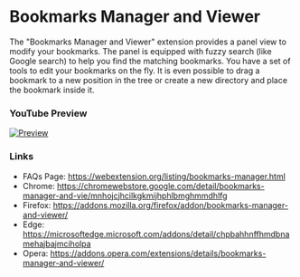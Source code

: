 # Bookmarks Manager and Viewer

The "Bookmarks Manager and Viewer" extension provides a panel view to modify your bookmarks. The panel is equipped with fuzzy search (like Google search) to help you find the matching bookmarks. You have a set of tools to edit your bookmarks on the fly. It is even possible to drag a bookmark to a new position in the tree or create a new directory and place the bookmark inside it.

### YouTube Preview
[![Preview](https://img.youtube.com/vi/QoR1frHBo0c/0.jpg)](https://www.youtube.com/watch?v=QoR1frHBo0c)

### Links
  * FAQs Page: https://webextension.org/listing/bookmarks-manager.html
  * Chrome: https://chromewebstore.google.com/detail/bookmarks-manager-and-vie/mnhojcjhcilkgkmijhphlbmghmmdhlfg
  * Firefox: https://addons.mozilla.org/firefox/addon/bookmarks-manager-and-viewer/
  * Edge: https://microsoftedge.microsoft.com/addons/detail/chpbahhnffhmdbnamehajbajmciholpa
  * Opera: https://addons.opera.com/extensions/details/bookmarks-manager-and-viewer/
